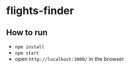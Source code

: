 # flights-finder

## How to run
- `npm install`
- `npm start`
- open `http://localhost:3000/` in the browser

